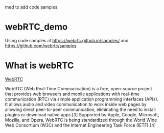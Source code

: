 med to add code samples

# webRTC_demo
Using code samples at https://webrtc.github.io/samples/ and https://github.com/webrtc/samples

# What is webRTC
[WebRTC](https://en.wikipedia.org/wiki/WebRTC)

WebRTC (Web Real-Time Communication) is a free, open-source project that provides web browsers and mobile applications with real-time communication (RTC) via simple application programming interfaces (APIs). It allows audio and video communication to work inside web pages by allowing direct peer-to-peer communication, eliminating the need to install plugins or download native apps.[3] Supported by Apple, Google, Microsoft, Mozilla, and Opera, WebRTC is being standardized through the World Wide Web Consortium (W3C) and the Internet Engineering Task Force (IETF).[4]
